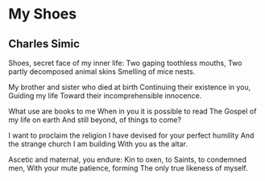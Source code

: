 # My Shoes
## Charles Simic
Shoes, secret face of my inner life:
Two gaping toothless mouths,
Two partly decomposed animal skins
Smelling of mice nests.

My brother and sister who died at birth
Continuing their existence in you,
Guiding my life
Toward their incomprehensible innocence.

What use are books to me
When in you it is possible to read
The Gospel of my life on earth
And still beyond, of things to come?

I want to proclaim the religion
I have devised for your perfect humility
And the strange church I am building
With you as the altar.

Ascetic and maternal, you endure:
Kin to oxen, to Saints, to condemned men,
With your mute patience, forming
The only true likeness of myself.